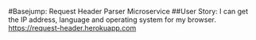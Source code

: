 #Basejump: Request Header Parser Microservice
##User Story: I can get the IP address, language and operating system for my browser.
https://request-header.herokuapp.com